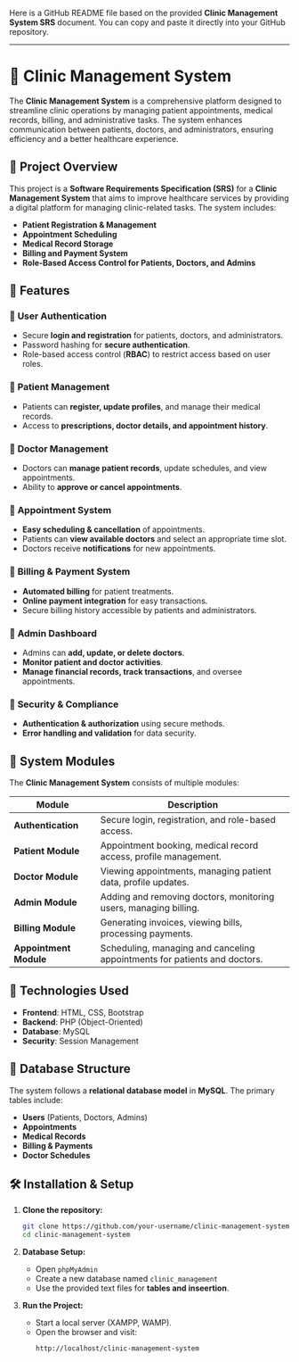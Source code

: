 Here is a GitHub README file based on the provided **Clinic Management System SRS** document. You can copy and paste it directly into your GitHub repository.

---

# 🏥 Clinic Management System

The **Clinic Management System** is a comprehensive platform designed to streamline clinic operations by managing patient appointments, medical records, billing, and administrative tasks. The system enhances communication between patients, doctors, and administrators, ensuring efficiency and a better healthcare experience.

## 📌 Project Overview

This project is a **Software Requirements Specification (SRS)** for a **Clinic Management System** that aims to improve healthcare services by providing a digital platform for managing clinic-related tasks. The system includes:

- **Patient Registration & Management**
- **Appointment Scheduling**
- **Medical Record Storage**
- **Billing and Payment System**
- **Role-Based Access Control for Patients, Doctors, and Admins**

## 🚀 Features

### 🔹 **User Authentication**
- Secure **login and registration** for patients, doctors, and administrators.
- Password hashing for **secure authentication**.
- Role-based access control (**RBAC**) to restrict access based on user roles.

### 🔹 **Patient Management**
- Patients can **register, update profiles**, and manage their medical records.
- Access to **prescriptions, doctor details, and appointment history**.

### 🔹 **Doctor Management**
- Doctors can **manage patient records**, update schedules, and view appointments.
- Ability to **approve or cancel appointments**.

### 🔹 **Appointment System**
- **Easy scheduling & cancellation** of appointments.
- Patients can **view available doctors** and select an appropriate time slot.
- Doctors receive **notifications** for new appointments.

### 🔹 **Billing & Payment System**
- **Automated billing** for patient treatments.
- **Online payment integration** for easy transactions.
- Secure billing history accessible by patients and administrators.

### 🔹 **Admin Dashboard**
- Admins can **add, update, or delete doctors**.
- **Monitor patient and doctor activities**.
- **Manage financial records, track transactions**, and oversee appointments.

### 🔹 **Security & Compliance**
- **Authentication & authorization** using secure methods.
- **Error handling and validation** for data security.

## 📌 System Modules

The **Clinic Management System** consists of multiple modules:

| Module              | Description |
|--------------------|-------------|
| **Authentication** | Secure login, registration, and role-based access. |
| **Patient Module** | Appointment booking, medical record access, profile management. |
| **Doctor Module** | Viewing appointments, managing patient data, profile updates. |
| **Admin Module** | Adding and removing doctors, monitoring users, managing billing. |
| **Billing Module** | Generating invoices, viewing bills, processing payments. |
| **Appointment Module** | Scheduling, managing and canceling appointments for patients and doctors. |

## 🔧 **Technologies Used**
- **Frontend**: HTML, CSS, Bootstrap
- **Backend**: PHP (Object-Oriented)
- **Database**: MySQL
- **Security**: Session Management

## 📌 **Database Structure**
The system follows a **relational database model** in **MySQL**. The primary tables include:

- **Users** (Patients, Doctors, Admins)
- **Appointments**
- **Medical Records**
- **Billing & Payments**
- **Doctor Schedules**

## 🛠 **Installation & Setup**
1. **Clone the repository:**
   ```bash
   git clone https://github.com/your-username/clinic-management-system.git
   cd clinic-management-system
   ```
2. **Database Setup:**
   - Open `phpMyAdmin`
   - Create a new database named `clinic_management`
   - Use the provided text files for **tables and inseertion**.

3. **Run the Project:**
   - Start a local server (XAMPP, WAMP).
   - Open the browser and visit:  
     ```
     http://localhost/clinic-management-system
     ```
